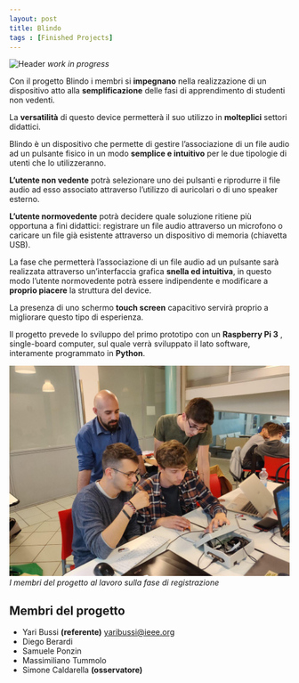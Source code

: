 ```yaml
---
layout: post
title: Blindo
tags : [Finished Projects]
---
```


![Header](/images/footer_Blindo.jpg)
*work in progress*

Con il progetto Blindo i membri si **impegnano** nella realizzazione di un dispositivo atto alla **semplificazione** delle fasi di apprendimento di studenti non vedenti.

La **versatilità** di questo device permetterà il suo utilizzo in **molteplici** settori didattici.

Blindo è un dispositivo che permette di gestire l’associazione di un file audio ad un pulsante fisico in un modo **semplice e intuitivo** per le due tipologie di utenti che lo utilizzeranno.

**L’utente non vedente** potrà selezionare uno dei pulsanti e riprodurre il file audio ad esso associato attraverso l’utilizzo di auricolari o di uno speaker esterno.

**L’utente normovedente** potrà decidere quale soluzione ritiene più opportuna a fini didattici: 
registrare un file audio attraverso un microfono o caricare un file già esistente attraverso un dispositivo di memoria (chiavetta USB).

La fase che permetterà l’associazione di un file audio ad un pulsante sarà realizzata attraverso un’interfaccia grafica **snella ed intuitiva**, in questo modo l’utente normovedente potrà essere indipendente e modificare a **proprio piacere** la struttura del device.

La presenza di uno schermo **touch screen** capacitivo servirà proprio a migliorare questo tipo di esperienza.

Il progetto prevede lo sviluppo del primo prototipo con un **Raspberry Pi 3** , single-board computer, sul quale verrà sviluppato il lato software, interamente programmato in **Python**.

![Footer](/images/members_Blindo.jpg)
*I membri del progetto al lavoro sulla fase di registrazione*

## Membri del progetto

* Yari Bussi   **(referente)**	<yaribussi@ieee.org>
* Diego Berardi
* Samuele Ponzin
* Massimiliano Tummolo
* Simone Caldarella **(osservatore)**

